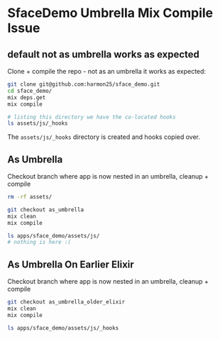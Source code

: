 # SfaceDemo Umbrella Mix Compile Issue

## default not as umbrella works as expected 
Clone + compile the repo - not as an umbrella it works as expected: 

```sh
git clone git@github.com:harmon25/sface_demo.git
cd sface_demo/
mix deps.get
mix compile

# listing this directory we have the co-located hooks
ls assets/js/_hooks

```

The `assets/js/_hooks` directory is created and hooks copied over.


## As Umbrella

Checkout branch where app is now nested in an umbrella, cleanup + compile

```sh
rm -rf assets/

git checkout as_umbrella
mix clean 
mix compile 

ls apps/sface_demo/assets/js/
# nothing is here :(
```


## As Umbrella On Earlier Elixir

Checkout branch where app is now nested in an umbrella, cleanup + compile

```sh
git checkout as_umbrella_older_elixir
mix clean 
mix compile 

ls apps/sface_demo/assets/js/_hooks

```
